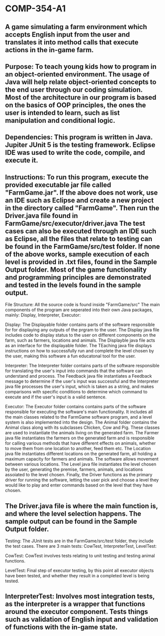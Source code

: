 # COMP-354-A1
A game simulating a farm environment which accepts English input from the user
and translates it into method calls that execute actions in the in-game farm.
--------------------------------------------------------------------------------------------
Purpose:
To teach young kids how to program in an object-oriented environment.
The usage of Java will help relate object-oriented concepts to the end user
through our coding simulation. Most of the architecture in our program is based
on the basics of OOP principles, the ones the user is intended to learn, such
as list manipulation and conditional logic.
--------------------------------------------------------------------------------------------
Dependencies:
This program is written in Java.
Jupiter JUnit 5 is the testing framework.
Eclipse IDE was used to write the code, compile, and execute it.
--------------------------------------------------------------------------------------------
Instructions:
To run this program, execute the provided executable jar file called "FarmGame.jar".
If the above does not work, use an IDE such as Eclipse and create a new project in the
directory called "FarmGame". Then run the Driver.java file found in FarmGame/src/executor/driver.java
The test cases can also be executed through an IDE such as Eclipse, all the files that
relate to testing can be found in the FarmGame/src/test folder.
If none of the above works, sample execution of each level is provided in .txt files,
found in the Sample Output folder.
Most of the game functionality and programming principles are demonstrated and tested
in the levels found in the sample output.
--------------------------------------------------------------------------------------------
File Structure:
All the source code is found inside "FarmGame/src"
The main components of the program are seperated into their own Java packages, mainly:
Display, Interpreter, Executor:

Display:
The Displayable folder contains parts of the software responsible for for displaying any outputs of the prgram to the user. The Display java file includes code to display status to the user on different components on the farm, such as farmers, locations and animals. The Displayble java file acts as an interface for the displayable folder. The TEaching java file displays instructions on how to successfully run and complete the level chosen by the user, making this software a fun educatonal tool for the user.

Interpreter:
The Interpreter folder contains parts of the software responsible for translating the user's input into commands that the software can understand and process. The Feedback java file instantiates a Feedback message to determine if the user's input was successful and the Interpreter java file processes the user's input, which is taken as a string, and makes comparisons with specific conditions to determine which command to execute and if the user's input is a valid sentence.

Executor:
The Executor folder contains contains parts of the software responsible for executing the software's main functionality. It includes all the main classes related to the FarmGame software program, and a level system is also implemented into the design. The Animal folder contains the Animal class along with its subclasses Chicken, Cow and Pig. These classes are used to instantiate the animals living on the generated farm. The Farmer java file instantiates the farmers on the generated farm and is responsible for calling various methods that have different effects on animals, whether to move them from one location to another, feed them etc. The Location java file instantiates different locations on the generated farm, all holding a maximum capacity for farmers and animals. The software allows movement between various locations. The Level java file instantiates the level chosen by the user, generating the premise, farmers, animals, and locations assoiated to the level chosen. Finally, the Driver functions as the primary driver for running the software, letting the user pick and choose a level they would like to play and enter commands based on the level that they have chosen.


The Driver.java file is where the main function is, and where the level selection happens.
The sample output can be found in the Sample Output folder.
--------------------------------------------------------------------------------------------
Testing:
The JUnit tests are in the FarmGame/src/test folder, they include the test cases.
There are 3 main tests: CowTest, InterpreterTest, LevelTest:

CowTest:
CowTest involves tests relating to unit testing and testing animal functions.

LevelTest:
Final step of executor testing, by this point all executor objects have been tested,
and whether they result in a completed level is being tested.

InterpreterTest:
Involves most integration tests, as the interpreter is a wrapper that functions around
the executor component. Tests things such as validation of English input and
validation of functions with the in-game state.
--------------------------------------------------------------------------------------------
